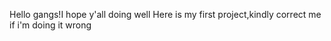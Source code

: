 Hello gangs!I hope y'all doing well 
Here is my first project,kindly correct me if i'm doing it wrong
